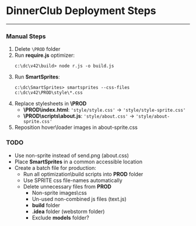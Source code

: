 # DinnerClub Deployment Steps
-----------------------------

### Manual Steps

1. Delete `\PROD` folder
2. Run **require.js** optimizer:
    ```
    c:\dc\v42\build> node r.js -o build.js
    ```
3. Run **SmartSprites**:
    ```
    c:\dc\SmartSprites> smartsprites --css-files c:\dc\v42\PROD\style\*.css
    ```
4. Replace stylesheets in **\PROD**
    - **\PROD\index.html**:
      `'style/style.css'` -> `'style/style-sprite.css'`
    - **\PROD\scripts\about.js**:
      `'style/about.css'` -> `'style/about-sprite.css'`
5. Reposition hover\loader images in about-sprite.css


### TODO

- Use non-sprite instead of send.png (about.css)
- Place **SmartSprites** in a common accessible location
- Create a batch file for production:
    - Run all optimization\build scripts into **PROD** folder
    - Use SPRITE css file-names automatically
    - Delete unnecessary files from **PROD**
        - Non-sprite images\css
        - Un-used non-combined js files (text.js)
        - **build** folder
        - **.idea** folder (webstorm folder)
        - Exclude **models** folder?